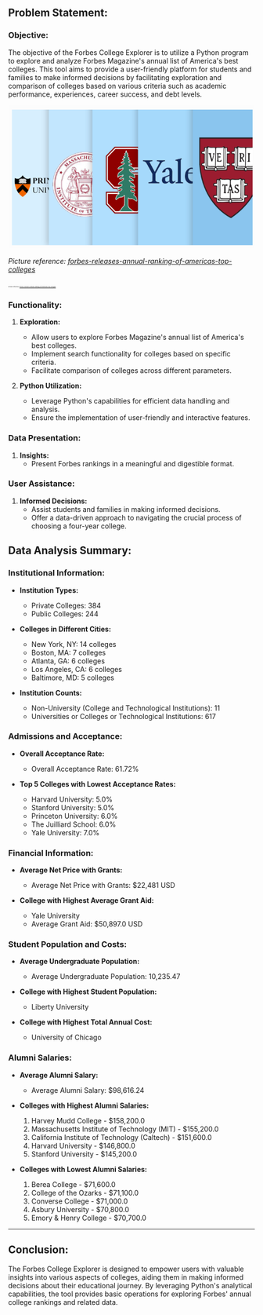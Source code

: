 
## Problem Statement:

### Objective:
The objective of the Forbes College Explorer is to utilize a Python program to explore and analyze Forbes Magazine's annual list of America's best colleges. This tool aims to provide a user-friendly platform for students and families to make informed decisions by facilitating exploration and comparison of colleges based on various criteria such as academic performance, experiences, career success, and debt levels.

![Forbes College Image](assets/Forbes_College_Image_2019.png)

*Picture reference: [forbes-releases-annual-ranking-of-americas-top-colleges](https://imageio.forbes.com/specials-images/imageserve/5d55764795808800097ce87e/Top-Colleges/960x0.png?format=png&width=1440)*

<span style="font-size: 2pt;">*Picture reference: [forbes-releases-annual-ranking-of-americas-top-colleges](https://imageio.forbes.com/specials-images/imageserve/5d55764795808800097ce87e/Top-Colleges/960x0.png?format=png&width=1440)*</span>

### Functionality:

1. **Exploration:**
   - Allow users to explore Forbes Magazine's annual list of America's best colleges.
   - Implement search functionality for colleges based on specific criteria.
   - Facilitate comparison of colleges across different parameters.

2. **Python Utilization:**
   - Leverage Python's capabilities for efficient data handling and analysis.
   - Ensure the implementation of user-friendly and interactive features.
     
### Data Presentation:

1. **Insights:**
   - Present Forbes rankings in a meaningful and digestible format.

### User Assistance:

1. **Informed Decisions:**
   - Assist students and families in making informed decisions.
   - Offer a data-driven approach to navigating the crucial process of choosing a four-year college.

## Data Analysis Summary:

### Institutional Information:

- **Institution Types:**
  - Private Colleges: 384
  - Public Colleges: 244

- **Colleges in Different Cities:**
  - New York, NY: 14 colleges
  - Boston, MA: 7 colleges
  - Atlanta, GA: 6 colleges
  - Los Angeles, CA: 6 colleges
  - Baltimore, MD: 5 colleges

- **Institution Counts:**
  - Non-University (College and Technological Institutions): 11
  - Universities or Colleges or Technological Institutions: 617

### Admissions and Acceptance:

- **Overall Acceptance Rate:**
  - Overall Acceptance Rate: 61.72%

- **Top 5 Colleges with Lowest Acceptance Rates:**
  - Harvard University: 5.0%
  - Stanford University: 5.0%
  - Princeton University: 6.0%
  - The Juilliard School: 6.0%
  - Yale University: 7.0%

### Financial Information:

- **Average Net Price with Grants:**
  - Average Net Price with Grants: $22,481 USD

- **College with Highest Average Grant Aid:**
  - Yale University
  - Average Grant Aid: $50,897.0 USD

### Student Population and Costs:

- **Average Undergraduate Population:**
  - Average Undergraduate Population: 10,235.47

- **College with Highest Student Population:**
  - Liberty University

- **College with Highest Total Annual Cost:**
  - University of Chicago

### Alumni Salaries:

- **Average Alumni Salary:**
  - Average Alumni Salary: $98,616.24

- **Colleges with Highest Alumni Salaries:**
  1. Harvey Mudd College - $158,200.0
  2. Massachusetts Institute of Technology (MIT) - $155,200.0
  3. California Institute of Technology (Caltech) - $151,600.0
  4. Harvard University - $146,800.0
  5. Stanford University - $145,200.0

- **Colleges with Lowest Alumni Salaries:**
  1. Berea College - $71,600.0
  2. College of the Ozarks - $71,100.0
  3. Converse College - $71,000.0
  4. Asbury University - $70,800.0
  5. Emory & Henry College - $70,700.0

---

## Conclusion:

The Forbes College Explorer is designed to empower users with valuable insights into various aspects of colleges, aiding them in making informed decisions about their educational journey. By leveraging Python's analytical capabilities, the tool provides basic operations for exploring Forbes' annual college rankings and related data.
